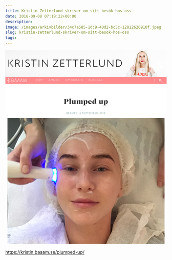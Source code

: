 ```yaml
---
title: Kristin Zetterlund skriver om sitt besök hos oss
date: 2018-09-08 07:19:22+00:00
description:
image: /images/arkivbilder/34c7a585-1dc9-40d2-bc5c-12812626910f.jpeg
slug: kristin-zetterlund-skriver-om-sitt-besok-hos-oss
tags: 
---
```


[![34C7A585-1DC9-40D2-BC5C-12812626910F](/images/arkivbilder/34c7a585-1dc9-40d2-bc5c-12812626910f.jpeg?w=1710)](https://kristin.baaam.se/plumped-up/)


https://kristin.baaam.se/plumped-up/

